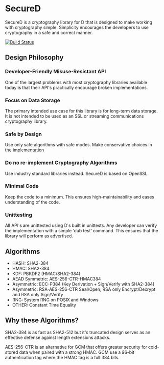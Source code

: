# SecureD

SecureD is a cryptography library for D that is designed to make working with cryptography simple. Simplicity encourages the developers to use cryptography in a safe and correct manner.

[![Build Status](https://travis-ci.org/LightBender/SecureD.svg?branch=master)](https://travis-ci.org/LightBender/SecureD)

## Design Philosophy

### Developer-Friendly Misuse-Resistant API
One of the largest problems with most cryptography libraries available today is that their API's practically encourage broken implementations.

### Focus on Data Storage
The primary intended use case for this library is for long-term data storage. It is not intended to be used as an SSL or streaming communications cryptography library.

### Safe by Design
Use only safe algorithms with safe modes. Make conservative choices in the implementation

### Do no re-implement Cryptography Algorithms
Use industry standard libraries instead. SecureD is based on OpenSSL.

### Minimal Code
Keep the code to a minimum. This ensures high-maintainability and eases understanding of the code.

### Unittesting
All API's are unittested using D's built in unittests. Any developer can verify the implementation with a simple 'dub test' command. This ensures that the library will perform as advertised.

## Algorithms

- HASH:				SHA2-384
- HMAC:				SHA2-384
- KDF:				PBKDF2 (HMAC/SHA2-384)
- AEAD Symmetric: 	AES-256-CTR-HMAC384
- Asymmetric:		ECC-P384 (Key Derivation + Sign/Verify with SHA2-384)
- Asymmetric:		RSA-AES-256-CTR Seal/Open, RSA only Encrypt/Decrypt and RSA only Sign/Verify
- RNG: 				System RNG on POSIX and Windows
- OTHER: 			Constant Time Equality

## Why these Algorithms?

SHA2-384 is as fast as SHA2-512 but it's truncated design serves as an effective defense against length extensions attacks.

AES-256-CTR is an alternative for GCM that offers greater security for cold-stored data when paired with a strong HMAC. GCM use a 96-bit authentication tag where the HMAC tag is a full 384 bits.
